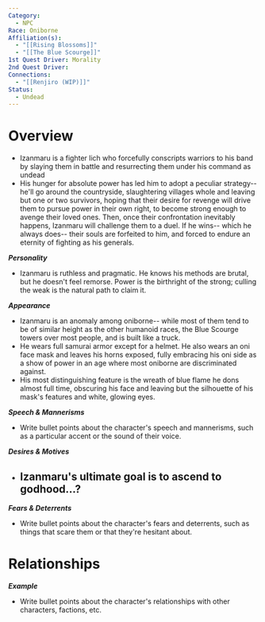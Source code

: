 ```yaml
---
Category:
  - NPC
Race: Oniborne
Affiliation(s):
  - "[[Rising Blossoms]]"
  - "[[The Blue Scourge]]"
1st Quest Driver: Morality
2nd Quest Driver: 
Connections:
  - "[[Renjiro (WIP)]]"
Status:
  - Undead
---
```


# Overview
- Izanmaru is a fighter lich who forcefully conscripts warriors to his band by slaying them in battle and resurrecting them under his command as undead
- His hunger for absolute power has led him to adopt a peculiar strategy-- he'll go around the countryside, slaughtering villages whole and leaving but one or two survivors, hoping that their desire for revenge will drive them to pursue power in their own right, to become strong enough to avenge their loved ones. Then, once their confrontation inevitably happens, Izanmaru will challenge them to a duel. If he wins-- which he always does-- their souls are forfeited to him, and forced to endure an eternity of fighting as his generals.

***Personality*** 
- Izanmaru is ruthless and pragmatic. He knows his methods are brutal, but he doesn't feel remorse. Power is the birthright of the strong; culling the weak is the natural path to claim it.

***Appearance***
- Izanmaru is an anomaly among oniborne-- while most of them tend to be of similar height as the other humanoid races, the Blue Scourge towers over most people, and is built like a truck.
- He wears full samurai armor except for a helmet. He also wears an oni face mask and leaves his horns exposed, fully embracing his oni side as a show of power in an age where most oniborne are discriminated against.
- His most distinguishing feature is the wreath of blue flame he dons almost full time, obscuring his face and leaving but the silhouette of his mask's features and white, glowing eyes.

***Speech & Mannerisms***
- Write bullet points about the character's speech and mannerisms, such as a particular accent or the sound of their voice.

***Desires & Motives***
- Izanmaru's ultimate goal is to ascend to godhood...?
	- 

***Fears & Deterrents***
- Write bullet points about the character's fears and deterrents, such as things that scare them or that they're hesitant about.

# Relationships

***Example***
- Write bullet points about the character's relationships with other characters, factions, etc.
